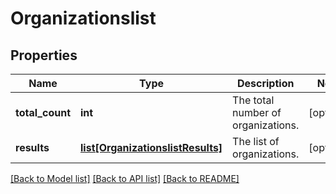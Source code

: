 # Organizationslist

## Properties
Name | Type | Description | Notes
------------ | ------------- | ------------- | -------------
**total_count** | **int** | The total number of organizations.  | [optional] 
**results** | [**list[OrganizationslistResults]**](OrganizationslistResults.md) | The list of organizations. | [optional] 

[[Back to Model list]](../README.md#documentation-for-models) [[Back to API list]](../README.md#documentation-for-api-endpoints) [[Back to README]](../README.md)


